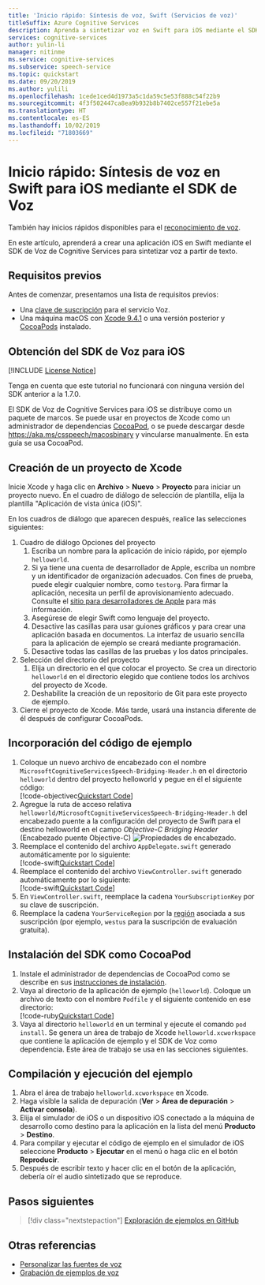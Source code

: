 ```yaml
---
title: 'Inicio rápido: Síntesis de voz, Swift (Servicios de voz)'
titleSuffix: Azure Cognitive Services
description: Aprenda a sintetizar voz en Swift para iOS mediante el SDK de Voz
services: cognitive-services
author: yulin-li
manager: nitinme
ms.service: cognitive-services
ms.subservice: speech-service
ms.topic: quickstart
ms.date: 09/20/2019
ms.author: yulili
ms.openlocfilehash: 1cede1ced4d1973a5c1da59c5e53f888c54f22b9
ms.sourcegitcommit: 4f3f502447ca8ea9b932b8b7402ce557f21ebe5a
ms.translationtype: HT
ms.contentlocale: es-ES
ms.lasthandoff: 10/02/2019
ms.locfileid: "71803669"
---
```

# <a name="quickstart-synthesize-speech-in-swift-on-ios-using-the-speech-sdk"></a>Inicio rápido: Síntesis de voz en Swift para iOS mediante el SDK de Voz

También hay inicios rápidos disponibles para el [reconocimiento de voz](quickstart-swift-ios.md).

En este artículo, aprenderá a crear una aplicación iOS en Swift mediante el SDK de Voz de Cognitive Services para sintetizar voz a partir de texto.

## <a name="prerequisites"></a>Requisitos previos

Antes de comenzar, presentamos una lista de requisitos previos:

* Una [clave de suscripción](get-started.md) para el servicio Voz.
* Una máquina macOS con [Xcode 9.4.1](https://geo.itunes.apple.com/us/app/xcode/id497799835?mt=12) o una versión posterior y [CocoaPods](https://cocoapods.org/) instalado.

## <a name="get-the-speech-sdk-for-ios"></a>Obtención del SDK de Voz para iOS

[!INCLUDE [License Notice](../../../includes/cognitive-services-speech-service-license-notice.md)]

Tenga en cuenta que este tutorial no funcionará con ninguna versión del SDK anterior a la 1.7.0.

El SDK de Voz de Cognitive Services para iOS se distribuye como un paquete de marcos.
Se puede usar en proyectos de Xcode como un administrador de dependencias [CocoaPod](https://cocoapods.org/), o se puede descargar desde https://aka.ms/csspeech/macosbinary y vincularse manualmente. En esta guía se usa CocoaPod.

## <a name="create-an-xcode-project"></a>Creación de un proyecto de Xcode

Inicie Xcode y haga clic en **Archivo** > **Nuevo** > **Proyecto** para iniciar un proyecto nuevo.
En el cuadro de diálogo de selección de plantilla, elija la plantilla "Aplicación de vista única (iOS)".

En los cuadros de diálogo que aparecen después, realice las selecciones siguientes:

1. Cuadro de diálogo Opciones del proyecto
    1. Escriba un nombre para la aplicación de inicio rápido, por ejemplo `helloworld`.
    1. Si ya tiene una cuenta de desarrollador de Apple, escriba un nombre y un identificador de organización adecuados. Con fines de prueba, puede elegir cualquier nombre, como `testorg`. Para firmar la aplicación, necesita un perfil de aprovisionamiento adecuado. Consulte el [sitio para desarrolladores de Apple](https://developer.apple.com/) para más información.
    1. Asegúrese de elegir Swift como lenguaje del proyecto.
    1. Desactive las casillas para usar guiones gráficos y para crear una aplicación basada en documentos. La interfaz de usuario sencilla para la aplicación de ejemplo se creará mediante programación.
    1. Desactive todas las casillas de las pruebas y los datos principales.
1. Selección del directorio del proyecto
    1. Elija un directorio en el que colocar el proyecto. Se crea un directorio `helloworld` en el directorio elegido que contiene todos los archivos del proyecto de Xcode.
    1. Deshabilite la creación de un repositorio de Git para este proyecto de ejemplo.
1. Cierre el proyecto de Xcode. Más tarde, usará una instancia diferente de él después de configurar CocoaPods.

## <a name="add-the-sample-code"></a>Incorporación del código de ejemplo

1. Coloque un nuevo archivo de encabezado con el nombre `MicrosoftCognitiveServicesSpeech-Bridging-Header.h` en el directorio `helloworld` dentro del proyecto helloworld y pegue en él el siguiente código:  
   [!code-objectivec[Quickstart Code](~/samples-cognitive-services-speech-sdk/quickstart/text-to-speech/swift-ios/helloworld/helloworld/MicrosoftCognitiveServicesSpeech-Bridging-Header.h#code)]
1. Agregue la ruta de acceso relativa `helloworld/MicrosoftCognitiveServicesSpeech-Bridging-Header.h` del encabezado puente a la configuración del proyecto de Swift para el destino helloworld en el campo *Objective-C Bridging Header* (Encabezado puente Objective-C) ![Propiedades de encabezado](media/sdk/qs-swift-ios-bridging-header.png).
1. Reemplace el contenido del archivo `AppDelegate.swift` generado automáticamente por lo siguiente:  
   [!code-swift[Quickstart Code](~/samples-cognitive-services-speech-sdk/quickstart/text-to-speech/swift-ios/helloworld/helloworld/AppDelegate.swift#code)]
1. Reemplace el contenido del archivo `ViewController.swift` generado automáticamente por lo siguiente:  
   [!code-swift[Quickstart Code](~/samples-cognitive-services-speech-sdk/quickstart/text-to-speech/swift-ios/helloworld/helloworld/ViewController.swift#code)]
1. En `ViewController.swift`, reemplace la cadena `YourSubscriptionKey` por su clave de suscripción.
1. Reemplace la cadena `YourServiceRegion` por la [región](regions.md) asociada a sus suscripción (por ejemplo, `westus` para la suscripción de evaluación gratuita).

## <a name="install-the-sdk-as-a-cocoapod"></a>Instalación del SDK como CocoaPod

1. Instale el administrador de dependencias de CocoaPod como se describe en sus [instrucciones de instalación](https://guides.cocoapods.org/using/getting-started.html).
1. Vaya al directorio de la aplicación de ejemplo (`helloworld`). Coloque un archivo de texto con el nombre `Podfile` y el siguiente contenido en ese directorio:  
   [!code-ruby[Quickstart Code](~/samples-cognitive-services-speech-sdk/quickstart/text-to-speech/swift-ios/helloworld/Podfile)]
1. Vaya al directorio `helloworld` en un terminal y ejecute el comando `pod install`. Se genera un área de trabajo de Xcode `helloworld.xcworkspace` que contiene la aplicación de ejemplo y el SDK de Voz como dependencia. Este área de trabajo se usa en las secciones siguientes.

## <a name="build-and-run-the-sample"></a>Compilación y ejecución del ejemplo

1. Abra el área de trabajo `helloworld.xcworkspace` en Xcode.
1. Haga visible la salida de depuración (**Ver** > **Área de depuración** > **Activar consola**).
1. Elija el simulador de iOS o un dispositivo iOS conectado a la máquina de desarrollo como destino para la aplicación en la lista del menú **Producto** > **Destino**.
1. Para compilar y ejecutar el código de ejemplo en el simulador de iOS seleccione **Producto** > **Ejecutar** en el menú o haga clic en el botón **Reproducir**.
1. Después de escribir texto y hacer clic en el botón de la aplicación, debería oír el audio sintetizado que se reproduce.

## <a name="next-steps"></a>Pasos siguientes

> [!div class="nextstepaction"]
> [Exploración de ejemplos en GitHub](https://aka.ms/csspeech/samples)

## <a name="see-also"></a>Otras referencias

- [Personalizar las fuentes de voz](how-to-customize-voice-font.md)
- [Grabación de ejemplos de voz](record-custom-voice-samples.md)
